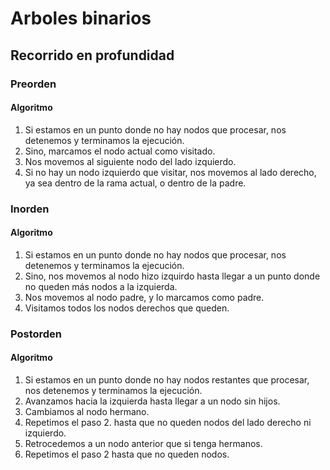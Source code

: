 # Arboles binarios

## Recorrido en profundidad

### Preorden

#### Algoritmo

1. Si estamos en un punto donde no hay nodos que procesar, nos detenemos y terminamos la ejecución.
2. Sino, marcamos el nodo actual como visitado.
3. Nos movemos al siguiente nodo del lado izquierdo.
4. Si no hay un nodo izquierdo que visitar, nos movemos al lado derecho, ya sea dentro de la rama actual, o dentro de la padre.

### Inorden

#### Algoritmo

1. Si estamos en un punto donde no hay nodos que procesar, nos detenemos y terminamos la ejecución.
2. Sino, nos movemos al nodo hizo izquirdo hasta llegar a un punto donde no queden más nodos a la izquierda.
3. Nos movemos al nodo padre, y lo marcamos como padre.
4. Visitamos todos los nodos derechos que queden.

### Postorden

#### Algoritmo

1. Si estamos en un punto donde no hay nodos restantes que procesar, nos detenemos y terminamos la ejecución.
2. Avanzamos hacia la izquierda hasta llegar a un nodo sin hijos.
3. Cambiamos al nodo hermano.
4. Repetimos el paso 2. hasta que no queden nodos del lado derecho ni izquierdo.
5. Retrocedemos a un nodo anterior que si tenga hermanos.
6. Repetimos el paso 2 hasta que no queden nodos.